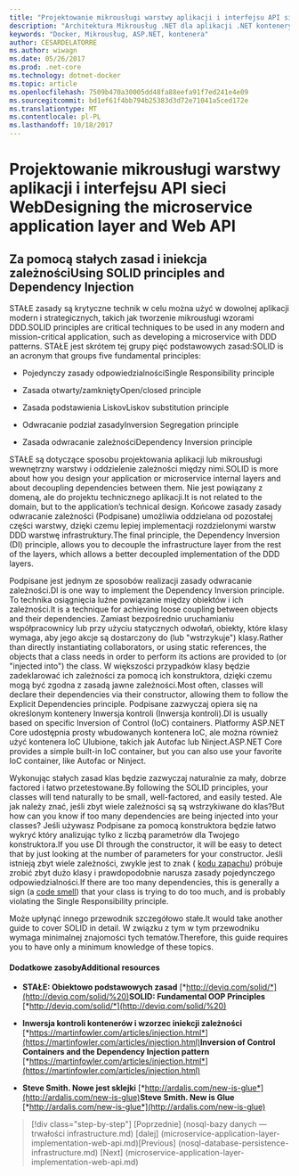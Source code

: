```yaml
---
title: "Projektowanie mikrousługi warstwy aplikacji i interfejsu API sieci Web"
description: "Architektura Mikrousług .NET dla aplikacji .NET konteneryzowanych | Projektowanie mikrousługi warstwy aplikacji i interfejsu API sieci Web"
keywords: "Docker, Mikrousług, ASP.NET, kontenera"
author: CESARDELATORRE
ms.author: wiwagn
ms.date: 05/26/2017
ms.prod: .net-core
ms.technology: dotnet-docker
ms.topic: article
ms.openlocfilehash: 7509b470a30005dd48fa88eefa91f7ed241e4e09
ms.sourcegitcommit: bd1ef61f4bb794b25383d3d72e71041a5ced172e
ms.translationtype: MT
ms.contentlocale: pl-PL
ms.lasthandoff: 10/18/2017
---
```

# <a name="designing-the-microservice-application-layer-and-web-api"></a><span data-ttu-id="861bc-104">Projektowanie mikrousługi warstwy aplikacji i interfejsu API sieci Web</span><span class="sxs-lookup"><span data-stu-id="861bc-104">Designing the microservice application layer and Web API</span></span>

## <a name="using-solid-principles-and-dependency-injection"></a><span data-ttu-id="861bc-105">Za pomocą stałych zasad i iniekcja zależności</span><span class="sxs-lookup"><span data-stu-id="861bc-105">Using SOLID principles and Dependency Injection</span></span>

<span data-ttu-id="861bc-106">STAŁE zasady są krytyczne technik w celu można użyć w dowolnej aplikacji modern i strategicznych, takich jak tworzenie mikrousługi wzorami DDD.</span><span class="sxs-lookup"><span data-stu-id="861bc-106">SOLID principles are critical techniques to be used in any modern and mission-critical application, such as developing a microservice with DDD patterns.</span></span> <span data-ttu-id="861bc-107">STAŁE jest skrótem tej grupy pięć podstawowych zasad:</span><span class="sxs-lookup"><span data-stu-id="861bc-107">SOLID is an acronym that groups five fundamental principles:</span></span>

-   <span data-ttu-id="861bc-108">Pojedynczy zasady odpowiedzialności</span><span class="sxs-lookup"><span data-stu-id="861bc-108">Single Responsibility principle</span></span>

-   <span data-ttu-id="861bc-109">Zasada otwarty/zamknięty</span><span class="sxs-lookup"><span data-stu-id="861bc-109">Open/closed principle</span></span>

-   <span data-ttu-id="861bc-110">Zasada podstawienia Liskov</span><span class="sxs-lookup"><span data-stu-id="861bc-110">Liskov substitution principle</span></span>

-   <span data-ttu-id="861bc-111">Odwracanie podział zasady</span><span class="sxs-lookup"><span data-stu-id="861bc-111">Inversion Segregation principle</span></span>

-   <span data-ttu-id="861bc-112">Zasada odwracanie zależności</span><span class="sxs-lookup"><span data-stu-id="861bc-112">Dependency Inversion principle</span></span>

<span data-ttu-id="861bc-113">STAŁE są dotyczące sposobu projektowania aplikacji lub mikrousługi wewnętrzny warstwy i oddzielenie zależności między nimi.</span><span class="sxs-lookup"><span data-stu-id="861bc-113">SOLID is more about how you design your application or microservice internal layers and about decoupling dependencies between them.</span></span> <span data-ttu-id="861bc-114">Nie jest powiązany z domeną, ale do projektu technicznego aplikacji.</span><span class="sxs-lookup"><span data-stu-id="861bc-114">It is not related to the domain, but to the application’s technical design.</span></span> <span data-ttu-id="861bc-115">Końcowe zasady zasady odwracanie zależności (Podpisane) umożliwia oddzielana od pozostałej części warstwy, dzięki czemu lepiej implementacji rozdzielonymi warstw DDD warstwę infrastruktury.</span><span class="sxs-lookup"><span data-stu-id="861bc-115">The final principle, the Dependency Inversion (DI) principle, allows you to decouple the infrastructure layer from the rest of the layers, which allows a better decoupled implementation of the DDD layers.</span></span>

<span data-ttu-id="861bc-116">Podpisane jest jednym ze sposobów realizacji zasady odwracanie zależności.</span><span class="sxs-lookup"><span data-stu-id="861bc-116">DI is one way to implement the Dependency Inversion principle.</span></span> <span data-ttu-id="861bc-117">To technika osiągnięcia luźne powiązanie między obiektów i ich zależności.</span><span class="sxs-lookup"><span data-stu-id="861bc-117">It is a technique for achieving loose coupling between objects and their dependencies.</span></span> <span data-ttu-id="861bc-118">Zamiast bezpośrednio uruchamianiu współpracownicy lub przy użyciu statycznych odwołań, obiekty, które klasy wymaga, aby jego akcje są dostarczony do (lub "wstrzykuje") klasy.</span><span class="sxs-lookup"><span data-stu-id="861bc-118">Rather than directly instantiating collaborators, or using static references, the objects that a class needs in order to perform its actions are provided to (or "injected into") the class.</span></span> <span data-ttu-id="861bc-119">W większości przypadków klasy będzie zadeklarować ich zależności za pomocą ich konstruktora, dzięki czemu mogą być zgodna z zasadą jawne zależności.</span><span class="sxs-lookup"><span data-stu-id="861bc-119">Most often, classes will declare their dependencies via their constructor, allowing them to follow the Explicit Dependencies principle.</span></span> <span data-ttu-id="861bc-120">Podpisane zazwyczaj opiera się na określonym kontenery Inwersja kontroli (Inwersja kontroli).</span><span class="sxs-lookup"><span data-stu-id="861bc-120">DI is usually based on specific Inversion of Control (IoC) containers.</span></span> <span data-ttu-id="861bc-121">Platformy ASP.NET Core udostępnia prosty wbudowanych kontenera IoC, ale można również użyć kontenera IoC Ulubione, takich jak Autofac lub Ninject.</span><span class="sxs-lookup"><span data-stu-id="861bc-121">ASP.NET Core provides a simple built-in IoC container, but you can also use your favorite IoC container, like Autofac or Ninject.</span></span>

<span data-ttu-id="861bc-122">Wykonując stałych zasad klas będzie zazwyczaj naturalnie za mały, dobrze factored i łatwo przetestowane.</span><span class="sxs-lookup"><span data-stu-id="861bc-122">By following the SOLID principles, your classes will tend naturally to be small, well-factored, and easily tested.</span></span> <span data-ttu-id="861bc-123">Ale jak należy znać, jeśli zbyt wiele zależności są są wstrzykiwane do klas?</span><span class="sxs-lookup"><span data-stu-id="861bc-123">But how can you know if too many dependencies are being injected into your classes?</span></span> <span data-ttu-id="861bc-124">Jeśli używasz Podpisane za pomocą konstruktora będzie łatwo wykryć który analizując tylko z liczbą parametrów dla Twojego konstruktora.</span><span class="sxs-lookup"><span data-stu-id="861bc-124">If you use DI through the constructor, it will be easy to detect that by just looking at the number of parameters for your constructor.</span></span> <span data-ttu-id="861bc-125">Jeśli istnieją zbyt wiele zależności, zwykle jest to znak ( [kodu zapachu](http://deviq.com/code-smells/)) próbuje zrobić zbyt dużo klasy i prawdopodobnie narusza zasady pojedynczego odpowiedzialności.</span><span class="sxs-lookup"><span data-stu-id="861bc-125">If there are too many dependencies, this is generally a sign (a [code smell](http://deviq.com/code-smells/)) that your class is trying to do too much, and is probably violating the Single Responsibility principle.</span></span>

<span data-ttu-id="861bc-126">Może upłynąć innego przewodnik szczegółowo stałe.</span><span class="sxs-lookup"><span data-stu-id="861bc-126">It would take another guide to cover SOLID in detail.</span></span> <span data-ttu-id="861bc-127">W związku z tym w tym przewodniku wymaga minimalnej znajomości tych tematów.</span><span class="sxs-lookup"><span data-stu-id="861bc-127">Therefore, this guide requires you to have only a minimum knowledge of these topics.</span></span>

#### <a name="additional-resources"></a><span data-ttu-id="861bc-128">Dodatkowe zasoby</span><span class="sxs-lookup"><span data-stu-id="861bc-128">Additional resources</span></span>

-   <span data-ttu-id="861bc-129">**STAŁE: Obiektowo podstawowych zasad**
    [*http://deviq.com/solid/*](http://deviq.com/solid/%20)</span><span class="sxs-lookup"><span data-stu-id="861bc-129">**SOLID: Fundamental OOP Principles**
[*http://deviq.com/solid/*](http://deviq.com/solid/%20)</span></span>

-   <span data-ttu-id="861bc-130">**Inwersja kontroli kontenerów i wzorzec iniekcji zależności**
    [*https://martinfowler.com/articles/injection.html*](https://martinfowler.com/articles/injection.html)</span><span class="sxs-lookup"><span data-stu-id="861bc-130">**Inversion of Control Containers and the Dependency Injection pattern**
[*https://martinfowler.com/articles/injection.html*](https://martinfowler.com/articles/injection.html)</span></span>

-   <span data-ttu-id="861bc-131">**Steve Smith. Nowe jest sklejki**
    [*http://ardalis.com/new-is-glue*](http://ardalis.com/new-is-glue)</span><span class="sxs-lookup"><span data-stu-id="861bc-131">**Steve Smith. New is Glue**
[*http://ardalis.com/new-is-glue*](http://ardalis.com/new-is-glue)</span></span>


>[!div class="step-by-step"]
<span data-ttu-id="861bc-132">[Poprzednie] (nosql-bazy danych — trwałości infrastructure.md) [dalej] (microservice-application-layer-implementation-web-api.md)</span><span class="sxs-lookup"><span data-stu-id="861bc-132">[Previous] (nosql-database-persistence-infrastructure.md) [Next] (microservice-application-layer-implementation-web-api.md)</span></span>
